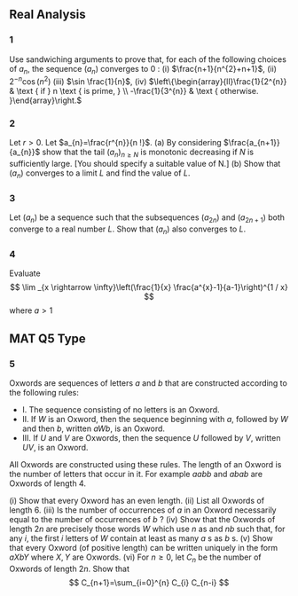 ## Real Analysis
### 1
Use sandwiching arguments to prove that, for each of the following choices of $a_{n}$, the sequence $\left(a_{n}\right)$ converges to 0 :
(i) $\frac{n+1}{n^{2}+n+1}$,
(ii) $2^{-n} \cos \left(n^{2}\right)$
(iii) $\sin \frac{1}{n}$,
(iv) $\left\{\begin{array}{ll}\frac{1}{2^{n}} & \text { if } n \text { is prime, } \\ -\frac{1}{3^{n}} & \text { otherwise. }\end{array}\right.$

### 2
Let $r>0$. Let $a_{n}=\frac{r^{n}}{n !}$.
(a) By considering $\frac{a_{n+1}}{a_{n}}$ show that the tail $\left(a_{n}\right)_{n \geqslant N}$ is monotonic decreasing if $N$ is sufficiently large. [You should specify a suitable value of N.]
(b) Show that $\left(a_{n}\right)$ converges to a limit $L$ and find the value of $L$.

### 3
Let $\left(a_{n}\right)$ be a sequence such that the subsequences $\left(a_{2 n}\right)$ and $\left(a_{2 n+1}\right)$ both converge to a real number $L$. Show that $\left(a_{n}\right)$ also converges to $L$.

### 4
Evaluate
$$
\lim _{x \rightarrow \infty}\left(\frac{1}{x} \frac{a^{x}-1}{a-1}\right)^{1 / x}
$$
where $a>1$

## MAT Q5 Type
### 5
Oxwords are sequences of letters $a$ and $b$ that are constructed according to the following rules:
- I. The sequence consisting of no letters is an Oxword.
- II. If $W$ is an Oxword, then the sequence beginning with $a$, followed by $W$ and then $b$, written $a W b$, is an Oxword.
- III. If $U$ and $V$ are Oxwords, then the sequence $U$ followed by $V$, written $U V$, is an Oxword.

All Oxwords are constructed using these rules. The length of an Oxword is the number of letters that occur in it. For example $a a b b$ and $a b a b$ are Oxwords of length $4 .$

(i) Show that every Oxword has an even length.
(ii) List all Oxwords of length $6 .$
(iii) Is the number of occurrences of $a$ in an Oxword necessarily equal to the number of occurrences of $b$ ?
(iv) Show that the Oxwords of length $2 n$ are precisely those words $W$ which use $n$ as and $n b$ such that, for any $i$, the first $i$ letters of $W$ contain at least as many $a \mathrm{~s}$ as $b \mathrm{~s}$.
(v) Show that every Oxword (of positive length) can be written uniquely in the form $a X b Y$ where $X, Y$ are Oxwords.
(vi) For $n \geqslant 0$, let $C_{n}$ be the number of Oxwords of length $2 n$. Show that
$$
C_{n+1}=\sum_{i=0}^{n} C_{i} C_{n-i}
$$